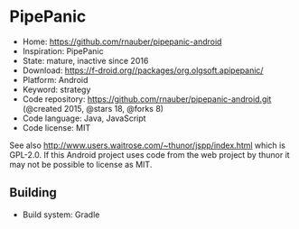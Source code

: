 # PipePanic

- Home: https://github.com/rnauber/pipepanic-android
- Inspiration: PipePanic
- State: mature, inactive since 2016
- Download: https://f-droid.org//packages/org.olgsoft.apipepanic/
- Platform: Android
- Keyword: strategy
- Code repository: https://github.com/rnauber/pipepanic-android.git (@created 2015, @stars 18, @forks 8)
- Code language: Java, JavaScript
- Code license: MIT

See also http://www.users.waitrose.com/~thunor/jspp/index.html which is GPL-2.0. If this Android project uses code from 
the web project by thunor it may not be possible to license as MIT.

## Building

- Build system: Gradle

